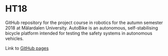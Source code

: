 # HT18
GitHub repository for the project course in robotics for the autumn semester 2018 at Mälardalen University. AutoBike is an autonomous, self-stabilising bicycle platform intended for testing the safety systems in autonomous vehicles.

Link to [GitHub pages](https://autobike-mdh.github.io/)
